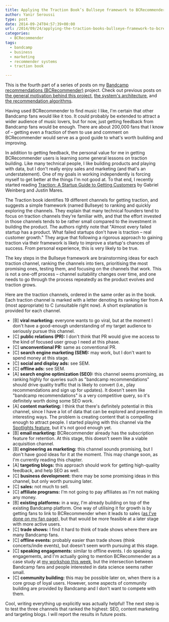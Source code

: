```yaml
---
title: Applying the Traction Book’s Bullseye framework to BCRecommender
author: Yanir Seroussi
type: post
date: 2014-09-24T04:57:39+00:00
url: /2014/09/24/applying-the-traction-books-bullseye-framework-to-bcrecommender/
categories:
  - BCRecommender
tags:
  - bandcamp
  - business
  - marketing
  - recommender systems
  - traction book

---
```

<p class="intro-note">
This is the fourth part of a series of posts on my <a href="http://www.bcrecommender.com" target="_blank" rel="noopener">Bandcamp recommendations (BCRecommender)</a> project. Check out previous posts on <a href="http://yanirseroussi.com/2014/08/30/building-a-bandcamp-recommender-system-part-1-motivation/">the general motivation behind this project</a>, <a href="http://yanirseroussi.com/2014/09/07/building-a-recommender-system-on-a-shoestring-budget/">the system's architecture</a>, and <a href="http://yanirseroussi.com/2014/09/19/bandcamp-recommendation-and-discovery-algorithms/">the recommendation algorithms</a>.
</p>

Having used BCRecommender to find music I like, I'm certain that other Bandcamp fans would like it too. It could probably be extended to attract a wider audience of music lovers, but for now, just getting feedback from Bandcamp fans would be enough. There are about 200,000 fans that I know of – getting even a fraction of them to use and comment on BCRecommender would serve as a good guide to what's worth building and improving.

In addition to getting feedback, the personal value for me in getting BCRecommender users is learning some general lessons on traction building. Like many technical people, I like building products and playing with data, but I don't really enjoy sales and marketing (and that's an understatement). One of my goals in working independently is forcing myself to get better at the things I'm not good at. To that end, I recently started reading <a href="http://tractionbook.com/" target="_blank" rel="noopener">Traction: A Startup Guide to Getting Customers</a> by Gabriel Weinberg and Justin Mares.

The Traction book identifies 19 different channels for getting traction, and suggests a simple framework (named Bullseye) to ranking and quickly exploring the channels. They explain that many technical founders tend to focus on traction channels they're familiar with, and that the effort invested in those channels tends to be rather small compared to the investment in building the product. The authors rightly note that "Almost every failed startup has a product. What failed startups don't have is traction – real customer growth." They argue that following a rigorous approach to gaining traction via their framework is likely to improve a startup's chances of success. From personal experience, this is very likely to be true.

The key steps in the Bullseye framework are brainstorming ideas for each traction channel, ranking the channels into tiers, prioritising the most promising ones, testing them, and focusing on the channels that work. This is not a one-off process – channel suitability changes over time, and one needs to go through the process repeatedly as the product evolves and traction grows.

Here are the traction channels, ordered in the same order as in the book. Each traction channel is marked with a letter denoting its ranking tier from A (most appropriate) to C (unsuitable right now). A short explanation is provided for each channel.

  * [B] **viral marketing:** everyone wants to go viral, but at the moment I don't have a good-enough understanding of my target audience to seriously pursue this channel. 
  * [C] **public relations (PR):** I don't think that PR would give me access to the kind of focused user group I need at this phase. 
  * [C] **unconventional PR:** same as conventional PR. 
  * [C] **search engine marketing (SEM):** may work, but I don't want to spend money at this stage. 
  * [C] **social and display ads:** see SEM. 
  * [C] **offline ads:** see SEM. 
  * [A] **search engine optimization (SEO):** this channel seems promising, as ranking highly for queries such as "bandcamp recommendations" should drive quality traffic that is likely to convert (i.e., play recommendations and sign up for updates). It doesn't seem like "bandcamp recommendations" is a very competitive query, so it's definitely worth doing some SEO work. 
  * [A] **content marketing:** I think that there's definitely potential in this channel, since I have a lot of data that can be explored and presented in interesting ways. The problem is creating content that is compelling enough to attract people. I started playing with this channel via the <a href="http://www.bcrecommender.com/spotlights" target="_blank" rel="noopener">Spotlights feature</a>, but it's not good enough yet. 
  * [B] **email marketing:** BCRecommender already has the subscription feature for retention. At this stage, this doesn't seem like a viable acquisition channel. 
  * [B] **engineering as marketing:** this channel sounds promising, but I don't have good ideas for it at the moment. This may change soon, as I'm currently reading this chapter. 
  * [A] **targeting blogs:** this approach should work for getting high-quality feedback, and help SEO as well. 
  * [C] **business development:** there may be some promising ideas in this channel, but only worth pursuing later. 
  * [C] **sales:** not much to sell. 
  * [C] **affiliate programs:** I'm not going to pay affiliates as I'm not making any money. 
  * [B] **existing platforms:** in a way, I'm already building on top of the existing Bandcamp platform. One way of utilising it for growth is by getting fans to link to BCRecommender when it leads to sales (<a href="https://bandcamp.com/yanir" target="_blank" rel="noopener">as I've done on my fan page</a>), but that would be more feasible at a later stage with more active users. 
  * [C] **trade shows:** I find it hard to think of trade shows where there are many Bandcamp fans. 
  * [C] **offline events:** probably easier than trade shows (think concerts/indie events), but doesn't seem worth pursuing at this stage. 
  * [C] **speaking engagements:** similar to offline events. I do speaking engagements, and I'm actually going to mention BCRecommender as a case study at <a href="https://generalassemb.ly/education/demystifying-data-an-introduction-to-data-science/sydney/7692" target="_blank" rel="noopener">my workshop this week</a>, but the intersection between Bandcamp fans and people interested in data science seems rather small. 
  * [C] **community building:** this may be possible later on, when there is a core group of loyal users. However, some aspects of community building are provided by Bandcamp and I don't want to compete with them. 

Cool, writing everything up explicitly was actually helpful! The next step is to test the three channels that ranked the highest: SEO, content marketing and targeting blogs. I will report the results in future posts.
